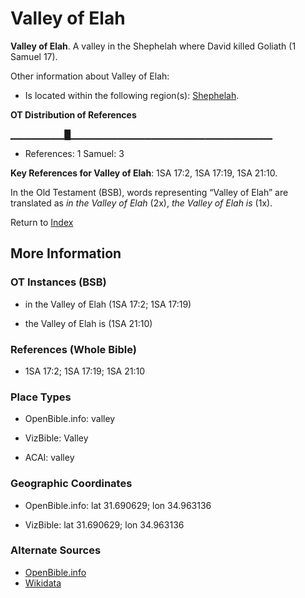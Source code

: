 # Valley of Elah
**Valley of Elah**. 
A valley in the Shephelah where David killed Goliath (1 Samuel 17). 




Other information about Valley of Elah:


* Is located within the following region(s): 
[Shephelah](Shephelah.md). 


**OT Distribution of References**

▁▁▁▁▁▁▁▁█▁▁▁▁▁▁▁▁▁▁▁▁▁▁▁▁▁▁▁▁▁▁▁▁▁▁▁▁▁▁
* References: 1 Samuel: 3



**Key References for Valley of Elah**: 
1SA 17:2, 1SA 17:19, 1SA 21:10. 


In the Old Testament (BSB), words representing “Valley of Elah” are translated as 
*in the Valley of Elah* (2x), *the Valley of Elah is* (1x). 




Return to [Index](00-Index.md)

## More Information

### OT Instances (BSB)

* in the Valley of Elah (1SA 17:2; 1SA 17:19)

* the Valley of Elah is (1SA 21:10)



### References (Whole Bible)

* 1SA 17:2; 1SA 17:19; 1SA 21:10


### Place Types

* OpenBible.info: valley

* VizBible: Valley

* ACAI: valley



### Geographic Coordinates

* OpenBible.info: lat 31.690629; lon 34.963136

* VizBible: lat 31.690629; lon 34.963136



### Alternate Sources

* [OpenBible.info](https://www.openbible.info/geo/ancient/ab183f8)
* [Wikidata](http://www.wikidata.org/entity/Q862725)



